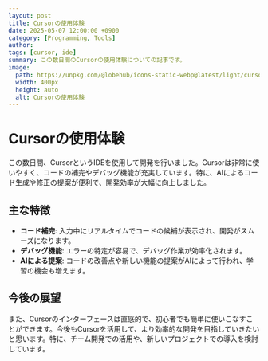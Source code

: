 ```yaml
---
layout: post
title: Cursorの使用体験
date: 2025-05-07 12:00:00 +0900
category: [Programming, Tools]
author:
tags: [cursor, ide]
summary: この数日間のCursorの使用体験についての記事です。
image:
  path: https://unpkg.com/@lobehub/icons-static-webp@latest/light/cursor.webp
  width: 400px
  height: auto
  alt: Cursorの使用体験
---
```


# Cursorの使用体験

この数日間、CursorというIDEを使用して開発を行いました。Cursorは非常に使いやすく、コードの補完やデバッグ機能が充実しています。特に、AIによるコード生成や修正の提案が便利で、開発効率が大幅に向上しました。

## 主な特徴

- **コード補完**: 入力中にリアルタイムでコードの候補が表示され、開発がスムーズになります。
- **デバッグ機能**: エラーの特定が容易で、デバッグ作業が効率化されます。
- **AIによる提案**: コードの改善点や新しい機能の提案がAIによって行われ、学習の機会も増えます。

## 今後の展望

また、Cursorのインターフェースは直感的で、初心者でも簡単に使いこなすことができます。今後もCursorを活用して、より効率的な開発を目指していきたいと思います。特に、チーム開発での活用や、新しいプロジェクトでの導入を検討しています。 